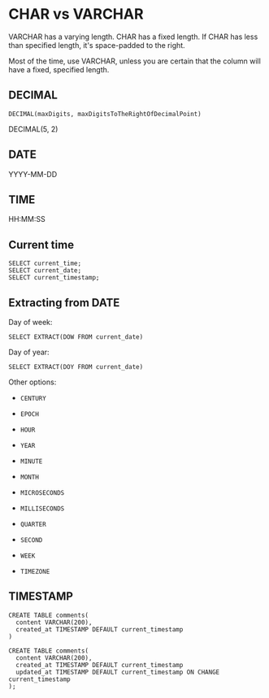 # CHAR vs VARCHAR
VARCHAR has a varying length. CHAR has a fixed length.
If CHAR has less than specified length, it's space-padded to the right.

Most of the time, use VARCHAR, unless you are certain that the column will have a fixed, specified length.

## DECIMAL
`DECIMAL(maxDigits, maxDigitsToTheRightOfDecimalPoint)`

DECIMAL(5, 2)

## DATE
YYYY-MM-DD

## TIME
HH:MM:SS

## Current time
~~~
SELECT current_time;
SELECT current_date;
SELECT current_timestamp;
~~~

## Extracting from DATE
Day of week:
~~~
SELECT EXTRACT(DOW FROM current_date)
~~~

Day of year:
~~~
SELECT EXTRACT(DOY FROM current_date)
~~~

Other options:
* `CENTURY`
* `EPOCH`
* `HOUR`
* `YEAR`
* `MINUTE`
* `MONTH`

* `MICROSECONDS`
* `MILLISECONDS`
* `QUARTER`
* `SECOND`
* `WEEK`
* `TIMEZONE`

## TIMESTAMP
~~~
CREATE TABLE comments(
  content VARCHAR(200),
  created_at TIMESTAMP DEFAULT current_timestamp
)
~~~

~~~
CREATE TABLE comments(
  content VARCHAR(200),
  created_at TIMESTAMP DEFAULT current_timestamp
  updated_at TIMESTAMP DEFAULT current_timestamp ON CHANGE current_timestamp
);
~~~
